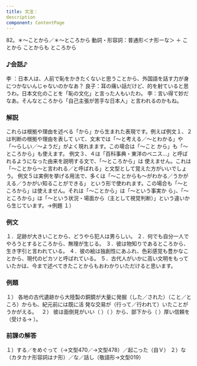 ```yaml
---
title: 文法：
description
component: ContentPage
---
```



82。＊～ことから／＊～ところから
動詞・形容詞：普通形＜ナ形ーな＞ ＋ ことから
ことからも
ところから
### ♪会話♪
李 ：日本人は、人前で恥をかきたくないと思うことから、外国語を話す力が身につかないんじゃないのかなあ？ 良子：耳の痛い話だけど、的を射ていると思うわ。日本文化のことを「恥の文化」と言った人もいたわ。
李：言い得て妙だなあ。そんなところから「自己主張が苦手な日本人」と言われるのかもね。
### 解説
これらは根拠や理由を述べる「から」から生まれた表現です。例えば例文１、２は判断の根拠や理由を表して いて、文末では「～と考える／～とわかる」や「～らしい／～ようだ」がよく現れまます。この場合は「～こと から」も「～ところから」も使えます。
例文３、４は「百科事典・東洋のベニス…」と呼ばれるようになった由来を説明する文で、「～ところから」は 使えません。これは「～ことから～と言われる／と呼ばれる」と文型として覚えた方がいいでしょう。
例文５は実例を挙げる用法で、多くは「～ことからも～がわかる／うかがえる／うかがい知ることができる」 という形で使われます。この場合も「～ところから」は使えません。それは「～ことから」は「～という事実か ら」、「～ところから」は「～という状況・場面から（主として視覚判断）」という違いから生じています。→例題
１）
### 例文
１．足跡が大きいことから、どうやら犯人は男らしい。
２．何でも自分一人でやろうとするところから、無理が生じる。
３．彼は物知りであるところから、生き字引と言われている。
４．彼の絵は独創性にあふれ、色彩感覚も豊かなことから、現代のピカソと呼ばれている。
５．古代人がいかに高い文明をもっていたかは、今まで述べてきたことからもおわかりいただけると思います。
### 例題
１） 各地の古代遺跡から大陸製の銅鏡が大量に発掘（した／された）（こと／ところ）からも、紀元前には既に活
発な交易が（行って／行われて）いたことがうかがえる。  
２） 彼は面倒見がいい（ ）（ ）から、部下から（ ）厚い信頼を（受ける→ ）。
### 前課の解答
１）する／をめぐって（→文型470／→文型478）／起こった（自Ｖ）
２）な（カタカナ形容詞はナ形）／な／話し（敬語形→文型019）
